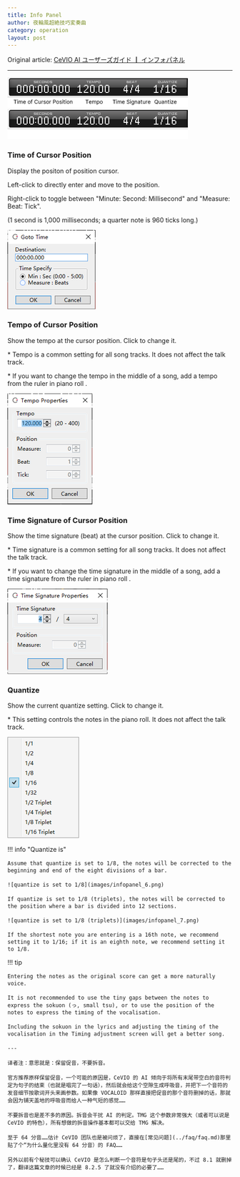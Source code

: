 ```yaml
---
title: Info Panel
author: 夜輪風超絶技巧変奏曲
category: operation
layout: post
---
```

Original article: [CeVIO AI ユーザーズガイド ┃ インフォパネル](https://cevio.jp/guide/cevio_ai/operation/infopanel/)

---

![info panel](images/infopanel_1.png#only-light)
![info panel](images/infopanel_1_dark.png#only-dark)

### Time of Cursor Position

Display the positon of position cursor.

Left-click to directly enter and move to the position.

Right-click to toggle between "Minute: Second: Millisecond" and "Measure: Beat: Tick".

(1 second is 1,000 milliseconds; a quarter note is 960 ticks long.)

![move to position](images/infopanel_2.png)

### Tempo of Cursor Position

Show the tempo at the cursor position. Click to change it.

\* Tempo is a common setting for all song tracks. It does not affect the talk track.

\* If you want to change the tempo in the middle of a song, add a tempo from the ruler in piano roll .

![tempo](images/infopanel_3.png)

### Time Signature of Cursor Position

Show the time signature (beat) at the cursor position. Click to change it.

\* Time signature is a common setting for all song tracks. It does not affect the talk track.

\* If you want to change the time signature in the middle of a song, add a time signature from the ruler in piano roll .

![time signature](images/infopanel_4.png)

### Quantize

Show the current quantize setting. Click to change it.

\* This setting controls the notes in the piano roll. It does not affect the talk track.

![quantize](images/infopanel_5.png)

!!! info "Quantize is"

    Assume that quantize is set to 1/8, the notes will be corrected to the beginning and end of the eight divisions of a bar. 

    ![quantize is set to 1/8](images/infopanel_6.png)

    If quantize is set to 1/8 (triplets), the notes will be corrected to the position where a bar is divided into 12 sections.

    ![quantize is set to 1/8 (triplets)](images/infopanel_7.png)

    If the shortest note you are entering is a 16th note, we recommend setting it to 1/16; if it is an eighth note, we recommend setting it to 1/8.

!!! tip

    Entering the notes as the original score can get a more naturally voice.

    It is not recommended to use the tiny gaps between the notes to express the sokuon (っ, small tsu), or to use the position of the notes to express the timing of the vocalisation.

    Including the sokuon in the lyrics and adjusting the timing of the vocalisation in the Timing adjustment screen will get a better song.

    ---

    译者注：意思就是：保留促音，不要拆音。

    官方推荐原样保留促音，一个可能的原因是，CeVIO 的 AI 倾向于将所有末尾带空白的音符判定为句子的结束（也就是唱完了一句话），然后就会给这个空隙生成呼吸音，并把下一个音符的发音细节按歌词开头来画参数。如果像 VOCALOID 那样直接把促音的那个音符删掉的话，那就会因为铺天盖地的呼吸音而给人一种气短的感觉……

    不要拆音也是差不多的原因。拆音会干扰 AI 的判定。TMG 这个参数非常强大（或者可以说是 CeVIO 的特色），所有想做的拆音操作基本都可以交给 TMG 解决。

    至于 64 分音……估计 CeVIO 团队也是被问烦了，直接在[常见问题](../faq/faq.md)那里贴了个“为什么量化里没有 64 分音）的 FAQ……

    另外以前有个秘技可以确认 CeVIO 是怎么判断一个音符是句子头还是尾的，不过 8.1 就删掉了，翻译这篇文章的时候已经是 8.2.5 了就没有介绍的必要了……
